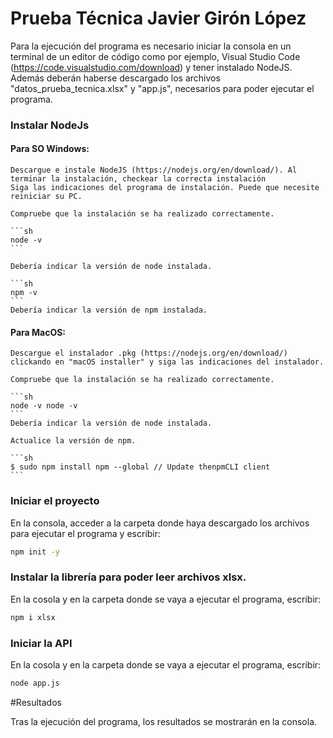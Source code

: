 # Prueba Técnica Javier Girón López

Para la ejecución del programa es necesario iniciar la consola en un terminal de un editor de código como por ejemplo, Visual Studio Code (https://code.visualstudio.com/download) y tener instalado NodeJS. Además deberán haberse descargado los archivos "datos_prueba_tecnica.xlsx" y "app.js", necesarios para poder ejecutar el programa.

### Instalar NodeJs

#### Para SO Windows:
    Descargue e instale NodeJS (https://nodejs.org/en/download/). Al terminar la instalación, checkear la correcta instalación
    Siga las indicaciones del programa de instalación. Puede que necesite reiniciar su PC.

    Compruebe que la instalación se ha realizado correctamente.

    ```sh
    node -v
    ```

    Debería indicar la versión de node instalada.

    ```sh
    npm -v
    ```
    Debería indicar la versión de npm instalada.

#### Para MacOS:

    Descargue el instalador .pkg (https://nodejs.org/en/download/) clickando en "macOS installer" y siga las indicaciones del instalador.

    Compruebe que la instalación se ha realizado correctamente.

    ```sh
    node -v node -v
    ```
    Debería indicar la versión de node instalada.

    Actualice la versión de npm.

    ```sh
    $ sudo npm install npm --global // Update thenpmCLI client
    ```


### Iniciar el proyecto

En la consola, acceder a la carpeta donde haya descargado los archivos para ejecutar el programa y escribir:


```sh
npm init -y
```

### Instalar la librería para poder leer archivos xlsx.

En la cosola y en la carpeta donde se vaya a ejecutar el programa, escribir:

```sh
npm i xlsx
```

### Iniciar la API

En la cosola y en la carpeta donde se vaya a ejecutar el programa, escribir:
```sh
node app.js
```

#Resultados

Tras la ejecución del programa, los resultados se mostrarán en la consola.
